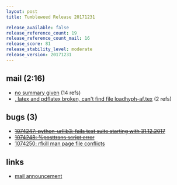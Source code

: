 ```yaml
---
layout: post
title: Tumbleweed Release 20171231

release_available: false
release_reference_count: 19
release_reference_count_mail: 16
release_score: 81
release_stability_level: moderate
release_version: 20171231
---
```


## mail (2:16)

- [no summary given](https://lists.opensuse.org/opensuse-factory/2018-01/msg00018.html) (14 refs)
- [, latex and pdflatex broken, can't find file loadhyph-af.tex](https://lists.opensuse.org/opensuse-factory/2018-01/msg00027.html) (2 refs)

## bugs (3)

<!--more-->

- ~~[1074247: python-urllib3: fails test suite starting with 31.12.2017](https://bugzilla.opensuse.org/show_bug.cgi?id=1074247)~~
- ~~[1074248: %posttrans script error](https://bugzilla.opensuse.org/show_bug.cgi?id=1074248)~~
- [1074250: rfkill man page file conflicts](https://bugzilla.opensuse.org/show_bug.cgi?id=1074250)



## links

- [mail announcement](https://lists.opensuse.org/opensuse-factory/2018-01/msg00015.html)
